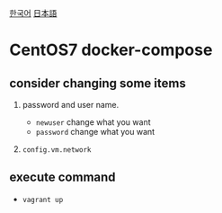 [한국어](README.kr.md)
[日本語](README.jp.md)
# CentOS7 docker-compose

## consider changing some items
1. password and user name.
    - `newuser` change what you want  
    - `password` change what you want  

2. `config.vm.network`

## execute command
- `vagrant up`